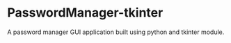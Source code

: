 # PasswordManager-tkinter
A password manager GUI application built using python and tkinter module.

